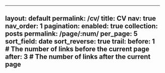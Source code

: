 <!-- ---
layout: cv
permalink: /cv/
title: CV
# nav: true
# nav_order: 5
cv_pdf: Cooray_CV.pdf
description: Last updated 2024/06/01
toc:
  sidebar: left
--- -->
---
layout: default
permalink: /cv/
title: CV
nav: true
nav_order: 1
pagination:
  enabled: true
  collection: posts
  permalink: /page/:num/
  per_page: 5
  sort_field: date
  sort_reverse: true
  trail:
    before: 1 # The number of links before the current page
    after: 3 # The number of links after the current page
---

